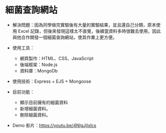 # 細菌查詢網站
* 解決問題：因為同學做完實驗後有大量的實驗結果，並且還自己分類，原本使用 Excel 記錄，但後來發現這樣太不直覺，後續當資料多時很難去使用，因此與他合作開發一個細菌查詢網站，使其作業上更方便。

* 使用工具：
  * 網頁製作：HTML、CSS、JavaScript
  * 後端框架：Node.js
  * 資料庫：MongoDb
  
* 使用技術：Express + EJS + Mongoose

* 目前功能：
  * 顯示目前擁有的細菌資料
  * 新增細菌資料。
  * 刪除細菌資料。
 
* Demo 影片：https://youtu.be/4NIgJjIxIcs

